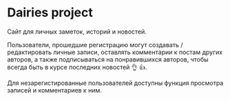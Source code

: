 # Dairies project

Сайт для личных заметок, историй и новостей.

Пользователи, прошедшие регистрацию могут создавать / редактировать личные записи, оставлять комментарии к постам других авторов, а также подписываться на понравившихся авторов, чтобы всегда быть в курсе последних новостей :ok_hand: :thumbsup:.

Для незарегистированные пользователей доступны функция просмотра записей и комментариев к ним.
